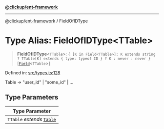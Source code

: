 [**@clickup/ent-framework**](../README.md)

***

[@clickup/ent-framework](../globals.md) / FieldOfIDType

# Type Alias: FieldOfIDType\<TTable\>

> **FieldOfIDType**\<`TTable`\>: `{ [K in Field<TTable>]: K extends string ? TTable[K] extends { type: typeof ID } ? K : never : never }`\[[`Field`](Field.md)\<`TTable`\>\]

Defined in: [src/types.ts:128](https://github.com/clickup/ent-framework/blob/master/src/types.ts#L128)

Table -> "user_id" | "some_id" | ...

## Type Parameters

| Type Parameter |
| ------ |
| `TTable` *extends* [`Table`](Table.md) |
